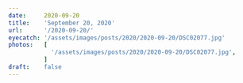 ```yaml
---
date:     2020-09-20
title:    'September 20, 2020'
url:      '/2020-09-20/'
eyecatch: '/assets/images/posts/2020/2020-09-20/DSC02077.jpg'
photos:   [
            '/assets/images/posts/2020/2020-09-20/DSC02077.jpg',
          ]
draft:    false
---
```


